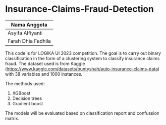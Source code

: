 # Insurance-Claims-Fraud-Detection

|Nama Anggota |
|---|
|Asyifa Alfiyanti|
|Farah Dhia Fadhila | 

This code is for LOGIKA UI 2023 competition. The goal is to carry out binary classification in the form of a clustering system to classify insurance claims fraud. The dataset used is from Kaggle (https://www.kaggle.com/datasets/buntyshah/auto-insurance-claims-data) with 38 variables and 1000 instances. 

The methods used:
1. XGBoost
2. Decision trees
3. Gradient boost

The models will be evaluated based on classification report and confussion matrix.
